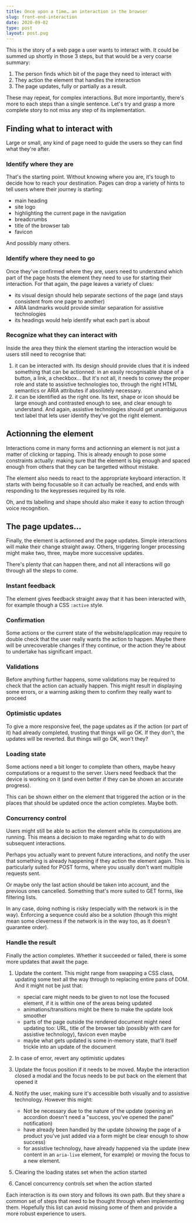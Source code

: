 ```yaml
---
title: Once upon a time… an interaction in the browser
slug: front-end-interaction
date: 2020-09-02
type: post
layout: post.pug
---
```


This is the story of a web page a user wants to interact with.
It could be summed up shortly in those 3 steps, but that would be a very coarse summary:

1. The person finds which bit of the page they need to interact with
2. They action the element that handles the interaction
3. The page updates, fully or partially as a result.

These may repeat, for complex interactions. But more importantly, there's more to each steps than a single sentence. Let's try and grasp a more complete story to not miss any step of its implementation.

Finding what to interact with
---

Large or small, any kind of page need to guide the users so they can find what they're after.

### Identify where they are

That's the starting point. Without knowing where you are, it's tough to decide how to reach your destination. Pages can drop a variety of hints to tell users where their journey is starting:

- main heading
- site logo
- highlighting the current page in the navigation
- breadcrumbs
- title of the browser tab
- favicon

And possibly many others.

### Identify where they need to go

Once they've confirmed where they are, users need to understand which part of the page hosts the element they need to use for starting their interaction. For that again, the page leaves a variety of clues:

- its visual design should help separate sections of the page (and stays consistent from one page to another)
- ARIA landmarks would provide similar separation for assistive technologies
- its headings would help identify what each part is about

### Recognize what they can interact with

Inside the area they think the element starting the interaction would be users still need to recognise that:

1. it can be interacted with. Its design should provide clues that it is indeed something that can be actionned: in an easily recognisable shape of a button, a link, a checkbox… But it's not all, it needs to convey the proper role and state to assistive technologies too, through the right HTML semantics or ARIA attributes if absolutely necessary.
2. it can be identified as the right one. Its text, shape or icon should be large enough and contrasted enough to see, and clear enough to understand. And again, assistive technologies should get unambiguous text label that lets user identify they've got the right element.

Actionning the element
---

Interactions come in many forms and actionning an element is not just a matter of clicking or tapping. This is already enough to pose some constraints actually: making sure that the element is big enough and spaced enough from others that they can be targetted without mistake.

The element also needs to react to the appropriate keyboard interaction. It starts with being focusable so it can actually be reached, and ends with responding to the keypresses required by its role.

Oh, and tts labelling and shape should also make it easy to action through voice recognition.

The page updates…
---

Finally, the element is actionned and the page updates. Simple interactions will make their change straight away. Others, triggering longer processing might make two, three, maybe more successive updates.

There's plenty that can happen there, and not all interactions will go through all the steps to come.

### Instant feedback

The element gives feedback straight away that it has been interacted with, for example though a CSS `:active` style.

### Confirmation

Some actions or the current state of the website/application may require to double check that the user really wants the action to happen. Maybe there will be unrecoverable changes if they continue, or the action they're about to undertake has significant impact.

### Validations

Before anything further happens, some validations may be required to check that the action can actually happen. This might result in displaying some errors, or a warning asking them to confirm they really want to proceed

### Optimistic updates

To give a more responsive feel, the page updates as if the action (or part of it) had already completed, trusting that things will go OK. If they don't, the updates will be reverted. But things will go OK, won't they?

### Loading state

Some actions need a bit longer to complete than others, maybe heavy computations or a request to the server. Users need feedback that the device is working on it (and even better if they can be shown an accurate progress).

This can be shown either on the element that triggered the action or in the places that should be updated once the action completes. Maybe both.

### Concurrency control

Users might still be able to action the element while its computations are running. This means a decision to make regarding what to do with subsequent interactions.

Perhaps you actually want to prevent future interactions, and notify the user that something is already happening if they action the element again. This is particularly suited for POST forms, where you usually don't want multiple requests sent.

Or maybe only the last action should be taken into account, and the previous ones cancelled. Something that's more suited to GET forms, like filtering lists.

In any case, doing nothing is risky (especially with the network is in the way). Enforcing a sequence could also be a solution (though this might mean some cleverness if the network is in the way too, as it doesn't guarantee order).

### Handle the result

Finally the action completes. Whether it succeeded or failed, there is some more updates that await the page.

1. Update the content. This might range from swapping a CSS class, updating some text all the way through to replacing entire pans of DOM. And it might not be just that:
 
    - special care might needs to be given to not lose the focused element, if it is within one of the areas being updated
    - animations/transitions might be there to make the update look smoother
    - parts of the page outside the rendered document might need updating too: URL, title of the browser tab (possibly with care for assistive technology), favicon even maybe
    - maybe what gets updated is some in-memory state, that'll itself trickle into an update of the document

2. In case of error, revert any optimistic updates
3. Update the focus position if it needs to be moved. Maybe the interaction closed a modal and the focus needs to be put back on the element that opened it
4. Notify the user, making sure it's accessible both visually and to assistive technology. However this might:

    - Not be necessary due to the nature of the update (opening an accordion doesn't need a "success, you've opened the panel" notification)
    - have already been handled by the update (showing the page of a product you've just added via a form might be clear enough to show success)
    - for assistive technology, have already happened via the update (new content in an `aria-live` element, for example) or moving the focus to a new element.

5. Clearing the loading states set when the action started
6. Cancel concurrency controls set when the action started
  
Each interaction is its own story and follows its own path. But they share a common set of steps that need to be thought through when implementing them. Hopefully this list can avoid missing some of them and provide a more robust experience to users.
